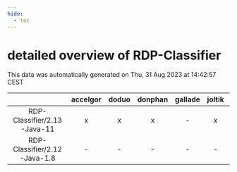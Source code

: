```yaml
---
hide:
  - toc
---
```


detailed overview of RDP-Classifier
===================================


This data was automatically generated on Thu, 31 Aug 2023 at 14:42:57 CEST  

| |accelgor|doduo|donphan|gallade|joltik|skitty|swalot|victini|
| :---: | :---: | :---: | :---: | :---: | :---: | :---: | :---: | :---: |
|RDP-Classifier/2.13-Java-11|x|x|x|-|x|x|x|x|
|RDP-Classifier/2.12-Java-1.8|-|-|-|-|-|x|-|x|
